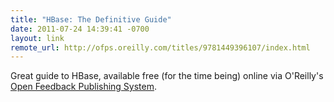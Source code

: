 ```yaml
--- 
title: "HBase: The Definitive Guide"
date: 2011-07-24 14:39:41 -0700
layout: link
remote_url: http://ofps.oreilly.com/titles/9781449396107/index.html
---
```

Great guide to HBase, available free (for the time being) online via O'Reilly's
[Open Feedback Publishing System](http://ofps.oreilly.com/).